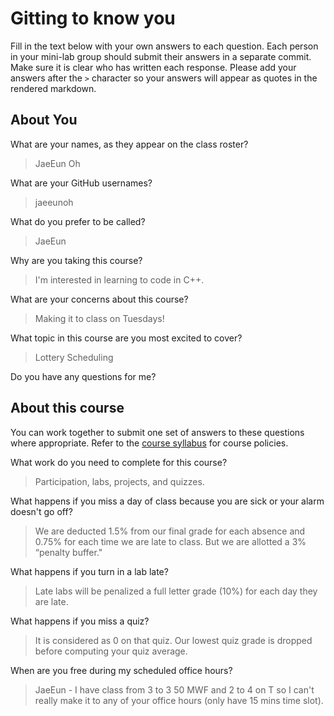 # Gitting to know you
Fill in the text below with your own answers to each question. Each person in your mini-lab group should submit their answers in a separate commit. Make sure it is clear who has written each response. Please add your answers after the `>` character so your answers will appear as quotes in the rendered markdown.

## About You
What are your names, as they appear on the class roster?
> JaeEun Oh 

What are your GitHub usernames?
> jaeeunoh

What do you prefer to be called?
> JaeEun

Why are you taking this course?
> I'm interested in learning to code in C++. 

What are your concerns about this course?
> Making it to class on Tuesdays! 

What topic in this course are you most excited to cover?
> Lottery Scheduling 

Do you have any questions for me?
> 

## About this course
You can work together to submit one set of answers to these questions where appropriate. Refer to the [course syllabus](http://www.cs.grinnell.edu/~curtsinger/teaching/2017S/CSC213/syllabus/) for course policies.

What work do you need to complete for this course?
> Participation, labs, projects, and quizzes. 

What happens if you miss a day of class because you are sick or your alarm doesn't go off?
> We are deducted 1.5% from our final grade for each absence and 0.75% for each time we are late to class. But we are allotted a 3% “penalty buffer."

What happens if you turn in a lab late?
> Late labs will be penalized a full letter grade (10%) for each day they are late.

What happens if you miss a quiz?
> It is considered as 0 on that quiz. Our lowest quiz grade is dropped before computing your quiz average.

When are you free during my scheduled office hours?
> JaeEun - I have class from 3 to 3 50 MWF and 2 to 4 on T so I can't really make it to any of your office hours (only have 15 mins time slot). 

